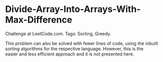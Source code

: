 # Divide-Array-Into-Arrays-With-Max-Difference
Challenge at LeetCode.com. Tags: Sorting, Greedy.

This problem can also be solved with fewer lines of code, using the inbuilt sorting algorithms for the respective language. However, this is the easier and less efficient approach and it is not presented here.
